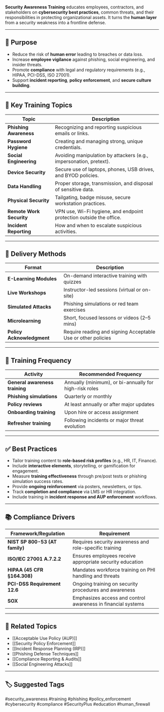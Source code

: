 **Security Awareness Training** educates employees, contractors, and stakeholders on **cybersecurity best practices**, common threats, and their responsibilities in protecting organizational assets. It turns the **human layer** from a security weakness into a frontline defense.

---

## 🎯 Purpose

- Reduce the risk of **human error** leading to breaches or data loss.
- Increase **employee vigilance** against phishing, social engineering, and insider threats.
- Promote **compliance** with legal and regulatory requirements (e.g., HIPAA, PCI-DSS, ISO 27001).
- Support **incident reporting**, **policy enforcement**, and **secure culture building**.

---

## 🧱 Key Training Topics

| Topic                        | Description                                                        |
|------------------------------|--------------------------------------------------------------------|
| **Phishing Awareness**        | Recognizing and reporting suspicious emails or links.              |
| **Password Hygiene**          | Creating and managing strong, unique credentials.                 |
| **Social Engineering**        | Avoiding manipulation by attackers (e.g., impersonation, pretext).|
| **Device Security**           | Secure use of laptops, phones, USB drives, and BYOD policies.     |
| **Data Handling**             | Proper storage, transmission, and disposal of sensitive data.     |
| **Physical Security**         | Tailgating, badge misuse, secure workstation practices.           |
| **Remote Work Security**      | VPN use, Wi-Fi hygiene, and endpoint protection outside the office.|
| **Incident Reporting**        | How and when to escalate suspicious activities.                   |

---

## 🧠 Delivery Methods

| Format               | Description                                                |
|----------------------|------------------------------------------------------------|
| **E-Learning Modules** | On-demand interactive training with quizzes                |
| **Live Workshops**    | Instructor-led sessions (virtual or on-site)               |
| **Simulated Attacks** | Phishing simulations or red team exercises                 |
| **Microlearning**     | Short, focused lessons or videos (2–5 mins)                |
| **Policy Acknowledgment** | Require reading and signing Acceptable Use or other policies |

---

## 🔄 Training Frequency

| Activity                  | Recommended Frequency                         |
|---------------------------|-----------------------------------------------|
| **General awareness training** | Annually (minimum), or bi-annually for high-risk roles |
| **Phishing simulations**  | Quarterly or monthly                            |
| **Policy reviews**        | At least annually or after major updates        |
| **Onboarding training**   | Upon hire or access assignment                  |
| **Refresher training**    | Following incidents or major threat evolution   |

---

## ✅ Best Practices

- Tailor training content to **role-based risk profiles** (e.g., HR, IT, Finance).
- Include **interactive elements**, storytelling, or gamification for engagement.
- Measure **training effectiveness** through pre/post tests or phishing simulation success rates.
- Provide **ongoing reinforcement** via posters, newsletters, or tips.
- Track **completion and compliance** via LMS or HR integration.
- Include training in **incident response and AUP enforcement** workflows.

---

## 📚 Compliance Drivers

| Framework/Regulation     | Requirement                                                   |
|---------------------------|---------------------------------------------------------------|
| **NIST SP 800-53 (AT family)** | Requires security awareness and role-specific training    |
| **ISO/IEC 27001 A.7.2.2** | Ensures employees receive appropriate security education       |
| **HIPAA (45 CFR §164.308)** | Mandates workforce training on PHI handling and threats     |
| **PCI-DSS Requirement 12.6** | Ongoing training on security procedures and awareness        |
| **SOX**                   | Emphasizes access and control awareness in financial systems   |

---

## 🧩 Related Topics

- [[Acceptable Use Policy (AUP)]]
- [[Security Policy Enforcement]]
- [[Incident Response Planning (IRP)]]
- [[Phishing Defense Techniques]]
- [[Compliance Reporting & Audits]]
- [[Social Engineering Attacks]]

---

## 🏷 Suggested Tags

#security_awareness #training #phishing #policy_enforcement #cybersecurity #compliance #SecurityPlus #education #human_firewall
